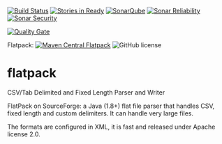 [![Build Status](https://secure.travis-ci.org/Appendium/flatpack.png?branch=master)](http://travis-ci.org/Appendium/flatpack) [![Stories in Ready](https://badge.waffle.io/Appendium/flatpack.png?label=ready)](https://waffle.io/Appendium/flatpack)
[![SonarQube](https://sonarcloud.io/api/project_badges/measure?project=net.sf.flatpack:flatpack-parent&metric=bugs)](https://sonarcloud.io/dashboard/index/net.sf.flatpack:flatpack-parent) 
[![Sonar Reliability](https://sonarcloud.io/api/project_badges/measure?project=net.sf.flatpack:flatpack-parent&metric=reliability_rating)](https://sonarcloud.io/dashboard/index/net.sf.flatpack:flatpack-parent) 
[![Sonar Security](https://sonarcloud.io/api/project_badges/measure?project=net.sf.flatpack:flatpack-parent&metric=security_rating)](https://sonarcloud.io/dashboard/index/net.sf.flatpack:flatpack-parent) 

 [![Quality Gate](https://sonarcloud.io/api/project_badges/quality_gate?project=net.sf.flatpack:flatpack-parent)](https://sonarcloud.io/dashboard/index/net.sf.flatpack:flatpack-parent) 
 
Flatpack: [![Maven Central Flatpack](https://maven-badges.herokuapp.com/maven-central/net.sf.flatpack/flatpack/badge.svg)](https://maven-badges.herokuapp.com/maven-central/net.sf.flatpack/flatpack)
![GitHub license](https://img.shields.io/github/license/appendium/flatpack.svg?style=flat-square)


flatpack
========

CSV/Tab Delimited and Fixed Length Parser and Writer

FlatPack on SourceForge: a Java (1.8+) flat file parser that handles CSV, 
fixed length and custom delimiters. It can handle very large files.

The formats are configured in XML, it is fast and released under Apache license 2.0.

